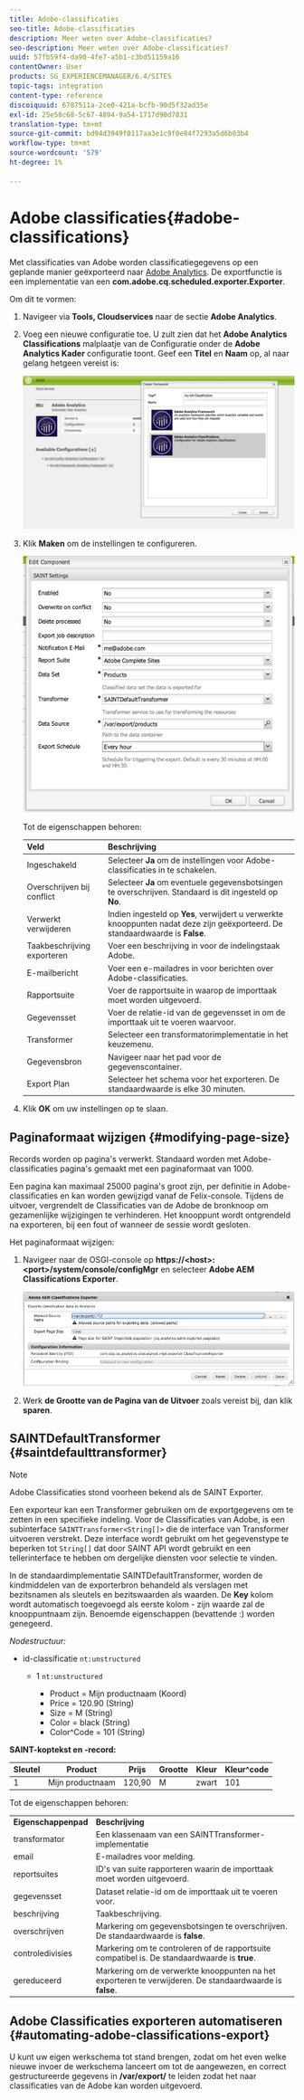 ```yaml
---
title: Adobe-classificaties
seo-title: Adobe-classificaties
description: Meer weten over Adobe-classificaties?
seo-description: Meer weten over Adobe-classificaties?
uuid: 57fb59f4-da90-4fe7-a5b1-c3bd51159a16
contentOwner: User
products: SG_EXPERIENCEMANAGER/6.4/SITES
topic-tags: integration
content-type: reference
discoiquuid: 6787511a-2ce0-421a-bcfb-90d5f32ad35e
exl-id: 25e58c68-5c67-4894-9a54-1717d90d7831
translation-type: tm+mt
source-git-commit: bd94d3949f0117aa3e1c9f0e84f7293a5d6b03b4
workflow-type: tm+mt
source-wordcount: '579'
ht-degree: 1%

---
```


# Adobe classificaties{#adobe-classifications}

Met classificaties van Adobe worden classificatiegegevens op een geplande manier geëxporteerd naar [Adobe Analytics](/help/sites-administering/adobeanalytics.md). De exportfunctie is een implementatie van een **com.adobe.cq.scheduled.exporter.Exporter**.

Om dit te vormen:

1. Navigeer via **Tools, Cloudservices** naar de sectie **Adobe Analytics**.
1. Voeg een nieuwe configuratie toe. U zult zien dat het **Adobe Analytics Classifications** malplaatje van de Configuratie onder de **Adobe Analytics Kader** configuratie toont. Geef een **Titel** en **Naam** op, al naar gelang hetgeen vereist is:

   ![aa-25](assets/aa-25.png)

1. Klik **Maken** om de instellingen te configureren.

   ![chlimage_1](assets/chlimage_1.png)

   Tot de eigenschappen behoren:

   | **Veld** | **Beschrijving** |
   |---|---|
   | Ingeschakeld | Selecteer **Ja** om de instellingen voor Adobe-classificaties in te schakelen. |
   | Overschrijven bij conflict | Selecteer **Ja** om eventuele gegevensbotsingen te overschrijven. Standaard is dit ingesteld op **No**. |
   | Verwerkt verwijderen | Indien ingesteld op **Yes**, verwijdert u verwerkte knooppunten nadat deze zijn geëxporteerd. De standaardwaarde is **False**. |
   | Taakbeschrijving exporteren | Voer een beschrijving in voor de indelingstaak Adobe. |
   | E-mailbericht | Voer een e-mailadres in voor berichten over Adobe-classificaties. |
   | Rapportsuite | Voer de rapportsuite in waarop de importtaak moet worden uitgevoerd. |
   | Gegevensset | Voer de relatie-id van de gegevensset in om de importtaak uit te voeren waarvoor. |
   | Transformer | Selecteer een transformatorimplementatie in het keuzemenu. |
   | Gegevensbron | Navigeer naar het pad voor de gegevenscontainer. |
   | Export Plan | Selecteer het schema voor het exporteren. De standaardwaarde is elke 30 minuten. |

1. Klik **OK** om uw instellingen op te slaan.

## Paginaformaat wijzigen {#modifying-page-size}

Records worden op pagina&#39;s verwerkt. Standaard worden met Adobe-classificaties pagina&#39;s gemaakt met een paginaformaat van 1000.

Een pagina kan maximaal 25000 pagina&#39;s groot zijn, per definitie in Adobe-classificaties en kan worden gewijzigd vanaf de Felix-console. Tijdens de uitvoer, vergrendelt de Classificaties van de Adobe de bronknoop om gezamenlijke wijzigingen te verhinderen. Het knooppunt wordt ontgrendeld na exporteren, bij een fout of wanneer de sessie wordt gesloten.

Het paginaformaat wijzigen:

1. Navigeer naar de OSGI-console op **https://&lt;host>:&lt;port>/system/console/configMgr** en selecteer **Adobe AEM Classifications Exporter**.

   ![aa-26](assets/aa-26.png)

1. Werk **de Grootte van de Pagina van de Uitvoer** zoals vereist bij, dan klik **sparen**.

## SAINTDefaultTransformer {#saintdefaulttransformer}

>[!NOTE]
>
>Adobe Classificaties stond voorheen bekend als de SAINT Exporter.

Een exporteur kan een Transformer gebruiken om de exportgegevens om te zetten in een specifieke indeling. Voor de Classificaties van Adobe, is een subinterface `SAINTTransformer<String[]>` die de interface van Transformer uitvoeren verstrekt. Deze interface wordt gebruikt om het gegevenstype te beperken tot `String[]` dat door SAINT API wordt gebruikt en een tellerinterface te hebben om dergelijke diensten voor selectie te vinden.

In de standaardimplementatie SAINTDefaultTransformer, worden de kindmiddelen van de exporterbron behandeld als verslagen met bezitsnamen als sleutels en bezitswaarden als waarden. De **Key** kolom wordt automatisch toegevoegd als eerste kolom - zijn waarde zal de knooppuntnaam zijn. Benoemde eigenschappen (bevattende :) worden genegeerd.

*Nodestructuur:*

* id-classificatie `nt:unstructured`

   * 1 `nt:unstructured`

      * Product = Mijn productnaam (Koord)
      * Price = 120.90 (String)
      * Size = M (String)
      * Color = black (String)
      * Color^Code = 101 (String)

**SAINT-koptekst en -record:**

| **Sleutel** | **Product** | **Prijs** | **Grootte** | **Kleur** | **Kleur^code** |
|---|---|---|---|---|---|
| 1 | Mijn productnaam | 120,90 | M | zwart | 101 |

Tot de eigenschappen behoren:

<table> 
 <tbody> 
  <tr> 
   <td><strong>Eigenschappenpad</strong></td> 
   <td><strong>Beschrijving</strong></td> 
  </tr> 
  <tr> 
   <td>transformator</td> 
   <td>Een klassenaam van een SAINTTransformer-implementatie</td> 
  </tr> 
  <tr> 
   <td>email</td> 
   <td>E-mailadres voor melding.</td> 
  </tr> 
  <tr> 
   <td>reportsuites</td> 
   <td>ID's van suite rapporteren waarin de importtaak moet worden uitgevoerd. </td> 
  </tr> 
  <tr> 
   <td>gegevensset</td> 
   <td>Dataset relatie-id om de importtaak uit te voeren voor. </td> 
  </tr> 
  <tr> 
   <td>beschrijving</td> 
   <td>Taakbeschrijving. <br /> </td> 
  </tr> 
  <tr> 
   <td>overschrijven</td> 
   <td>Markering om gegevensbotsingen te overschrijven. De standaardwaarde is <strong>false</strong>.</td> 
  </tr> 
  <tr> 
   <td>controledivisies</td> 
   <td>Markering om te controleren of de rapportsuite compatibel is. De standaardwaarde is <strong>true</strong>.</td> 
  </tr> 
  <tr> 
   <td>gereduceerd</td> 
   <td>Markering om de verwerkte knooppunten na het exporteren te verwijderen. De standaardwaarde is <strong>false</strong>.</td> 
  </tr> 
 </tbody> 
</table>

## Adobe Classificaties exporteren automatiseren {#automating-adobe-classifications-export}

U kunt uw eigen werkschema tot stand brengen, zodat om het even welke nieuwe invoer de werkschema lanceert om tot de aangewezen, en correct gestructureerde gegevens in **/var/export/** te leiden zodat het naar classificaties van de Adobe kan worden uitgevoerd.
